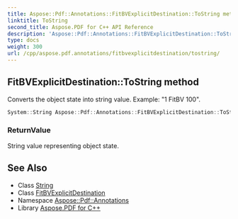 ```yaml
---
title: Aspose::Pdf::Annotations::FitBVExplicitDestination::ToString method
linktitle: ToString
second_title: Aspose.PDF for C++ API Reference
description: 'Aspose::Pdf::Annotations::FitBVExplicitDestination::ToString method. Converts the object state into string value. Example: "1 FitBV 100" in C++.'
type: docs
weight: 300
url: /cpp/aspose.pdf.annotations/fitbvexplicitdestination/tostring/
---
```

## FitBVExplicitDestination::ToString method


Converts the object state into string value. Example: "1 FitBV 100".

```cpp
System::String Aspose::Pdf::Annotations::FitBVExplicitDestination::ToString() const override
```


### ReturnValue

String value representing object state.

## See Also

* Class [String](../../../system/string/)
* Class [FitBVExplicitDestination](../)
* Namespace [Aspose::Pdf::Annotations](../../)
* Library [Aspose.PDF for C++](../../../)
